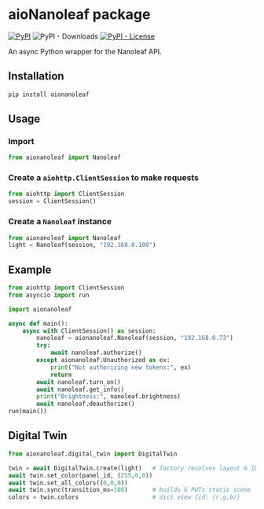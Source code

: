 # aioNanoleaf package 
[![PyPI](https://img.shields.io/pypi/v/aionanoleaf)](https://pypi.org/project/aionanoleaf/) ![PyPI - Downloads](https://img.shields.io/pypi/dm/aionanoleaf) [![PyPI - License](https://img.shields.io/pypi/l/aionanoleaf?color=blue)](https://github.com/milanmeu/aionanoleaf/blob/main/COPYING)

An async Python wrapper for the Nanoleaf API.

## Installation
```bash
pip install aionanoleaf
```

## Usage
### Import
```python
from aionanoleaf import Nanoleaf
```

### Create a `aiohttp.ClientSession` to make requests
```python
from aiohttp import ClientSession
session = ClientSession()
```

### Create a `Nanoleaf` instance
```python
from aionanoleaf import Nanoleaf
light = Nanoleaf(session, "192.168.0.100")
```

## Example
```python
from aiohttp import ClientSession
from asyncio import run

import aionanoleaf

async def main():
    async with ClientSession() as session:
        nanoleaf = aionanoleaf.Nanoleaf(session, "192.168.0.73")
        try:
            await nanoleaf.authorize()
        except aionanoleaf.Unauthorized as ex:
            print("Not authorizing new tokens:", ex)
            return
        await nanoleaf.turn_on()
        await nanoleaf.get_info()
        print("Brightness:", nanoleaf.brightness)
        await nanoleaf.deauthorize()
run(main())
```

## Digital Twin
```python
from aionanoleaf.digital_twin import DigitalTwin

twin = await DigitalTwin.create(light)   # factory resolves layout & IDs
await twin.set_color(panel_id, (255,0,0))
await twin.set_all_colors((0,0,0))
await twin.sync(transition_ms=100)       # builds & PUTs static scene
colors = twin.colors                     # dict view {id: (r,g,b)}
```
